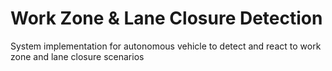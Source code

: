 # Work Zone & Lane Closure Detection
System implementation for autonomous vehicle to detect and react to work zone and lane closure scenarios
